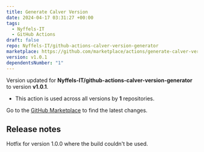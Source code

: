 ```yaml
---
title: Generate Calver Version
date: 2024-04-17 03:31:27 +00:00
tags:
  - Nyffels-IT
  - GitHub Actions
draft: false
repo: Nyffels-IT/github-actions-calver-version-generator
marketplace: https://github.com/marketplace/actions/generate-calver-version
version: v1.0.1
dependentsNumber: "1"
---
```



Version updated for **Nyffels-IT/github-actions-calver-version-generator** to version **v1.0.1**.
- This action is used across all versions by **1** repositories.

Go to the [GitHub Marketplace](https://github.com/marketplace/actions/generate-calver-version) to find the latest changes.

## Release notes

Hotfix for version 1.0.0 where the build couldn't be used.
